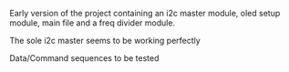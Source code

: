 Early version of the project containing an i2c master module, oled setup module, main file and a freq divider module.

The sole i2c master seems to be working perfectly

Data/Command sequences to be tested
